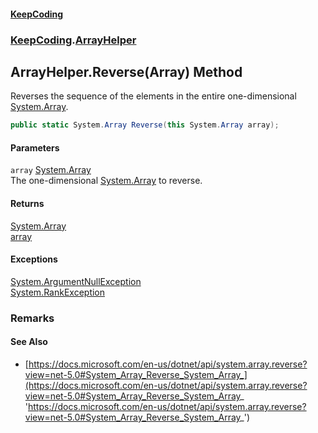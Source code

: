 #### [KeepCoding](index.md 'index')
### [KeepCoding](KeepCoding.md 'KeepCoding').[ArrayHelper](ArrayHelper.md 'KeepCoding.ArrayHelper')
## ArrayHelper.Reverse(Array) Method
Reverses the sequence of the elements in the entire one-dimensional [System.Array](https://docs.microsoft.com/en-us/dotnet/api/System.Array 'System.Array').  
```csharp
public static System.Array Reverse(this System.Array array);
```
#### Parameters
<a name='KeepCoding_ArrayHelper_Reverse(System_Array)_array'></a>
`array` [System.Array](https://docs.microsoft.com/en-us/dotnet/api/System.Array 'System.Array')  
The one-dimensional [System.Array](https://docs.microsoft.com/en-us/dotnet/api/System.Array 'System.Array') to reverse.
  
#### Returns
[System.Array](https://docs.microsoft.com/en-us/dotnet/api/System.Array 'System.Array')  
[array](ArrayHelper_Reverse_7WgzgbKxWZwIaj5syr05SQ.md#KeepCoding_ArrayHelper_Reverse(System_Array)_array 'KeepCoding.ArrayHelper.Reverse(System.Array).array')
#### Exceptions
[System.ArgumentNullException](https://docs.microsoft.com/en-us/dotnet/api/System.ArgumentNullException 'System.ArgumentNullException')  
[System.RankException](https://docs.microsoft.com/en-us/dotnet/api/System.RankException 'System.RankException')  
### Remarks
#### See Also
- [https://docs.microsoft.com/en-us/dotnet/api/system.array.reverse?view=net-5.0#System_Array_Reverse_System_Array_](https://docs.microsoft.com/en-us/dotnet/api/system.array.reverse?view=net-5.0#System_Array_Reverse_System_Array_ 'https://docs.microsoft.com/en-us/dotnet/api/system.array.reverse?view=net-5.0#System_Array_Reverse_System_Array_')

